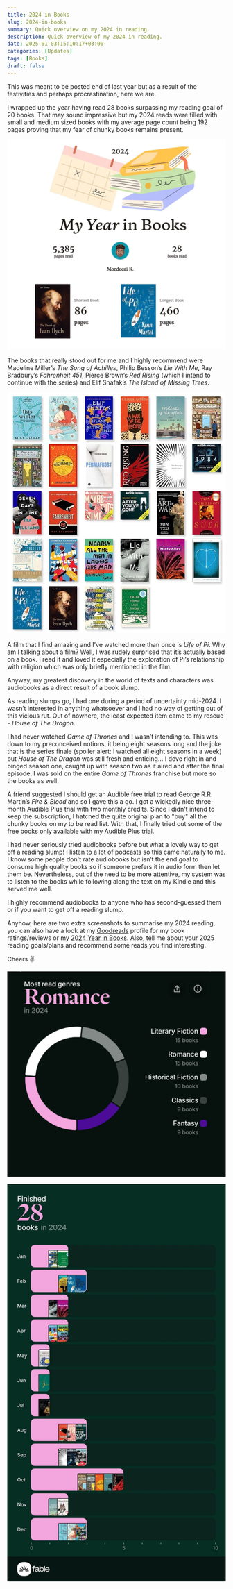 ```yaml
---
title: 2024 in Books
slug: 2024-in-books
summary: Quick overview on my 2024 in reading.
description: Quick overview of my 2024 in reading.
date: 2025-01-03T15:10:17+03:00
categories: [Updates]
tags: [Books]
draft: false 
---
```


This was meant to be posted end of last year but as a result of the festivities and perhaps procrastination, here we are. 

I wrapped up the year having read 28 books surpassing my reading goal of 20 books. 
That may sound impressive but my 2024 reads were filled with small and medium sized books with my average page count being 192 pages proving that my fear of chunky books remains present.

![Image showing I read 28 books in 2024 being 5,385 pages. My shortest book was Leo Tolstoy's The Death of Ivan Ilych at 86 pages long and the longest book being Yann Martel's Life of Pi at 460 pages long.](img/overview.jpeg "Overview of books I read in 2024")

The books that really stood out for me and I highly recommend were Madeline Miller’s _The Song of Achilles_, Philip Besson’s _Lie With Me_, Ray Bradbury’s _Fahrenheit 451_, Pierce Brown’s _Red Rising_ (which I intend to continue with the series) and Elif Shafak’s _The Island of Missing Trees_. 

![A collage of the book covers of all the books I read in 2024](img/read-books.jpeg "Books I read in 2024")

A film that I find amazing and I’ve watched more than once is _Life of Pi_.
Why am I talking about a film?
Well, I was rudely surprised that it’s actually based on a book.
I read it and loved it especially the exploration of Pi’s relationship with religion which was only briefly mentioned in the film. 

Anyway, my greatest discovery in the world of texts and characters was audiobooks as a direct result of a book slump.

As reading slumps go, I had one during a period of uncertainty mid-2024.
I wasn’t interested in anything whatsoever and I had no way of getting out of this vicious rut.
Out of nowhere, the least expected item came to my rescue - _House of The Dragon_. 

I had never watched _Game of Thrones_ and I wasn’t intending to.
This was down to my preconceived notions, it being eight seasons long and the joke that is the series finale (spoiler alert: I watched all eight seasons in a week) but _House of The Dragon_ was still fresh and enticing… 
I dove right in and binged season one, caught up with season two as it aired and after the final episode, I was sold on the entire _Game of Thrones_ franchise but more so the books as well. 

A friend suggested I should get an Audible free trial to read George R.R. Martin’s _Fire & Blood_ and so I gave this a go. 
I got a wickedly nice three-month Audible Plus trial with two monthly credits. 
Since I didn't intend to keep the subscription, I hatched the quite original plan to "buy" all the chunky books on my to be read list. 
With that, I finally tried out some of the free books only available with my Audible Plus trial.

I had never seriously tried audiobooks before but what a lovely way to get off a reading slump! 
I listen to a lot of podcasts so this came naturally to me. 
I know some people don't rate audiobooks but isn’t the end goal to consume high quality books so if someone prefers it in audio form then let them be.
Nevertheless, out of the need to be more attentive, my system was to listen to the books while following along the text on my Kindle and this served me well. 

I highly recommend audiobooks to anyone who has second-guessed them or if you want to get off a reading slump.

Anyhow, here are two extra screenshots to summarise my 2024 reading, you can also have a look at my [Goodreads](https://goodreads.com/insidemordecai) profile for my book ratings/reviews or my [2024 Year in Books](https://www.goodreads.com/user/year_in_books/2024/148227803).
Also, tell me about your 2025 reading goals/plans and recommend some reads you find interesting. 

Cheers ✌️

![Image showing my most read genres in 2024](img/most-read-genres.jpeg "My most read genres in 2024")

![Image showing the books I finished in each month of 2024](img/months-read.jpeg "Books I finished in 2024 and the month I finished them in")
